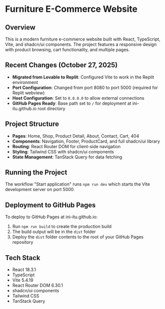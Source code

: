 # Furniture E-Commerce Website

## Overview
This is a modern furniture e-commerce website built with React, TypeScript, Vite, and shadcn/ui components. The project features a responsive design with product browsing, cart functionality, and multiple pages.

## Recent Changes (October 27, 2025)
- **Migrated from Lovable to Replit**: Configured Vite to work in the Replit environment
- **Port Configuration**: Changed from port 8080 to port 5000 (required for Replit webview)
- **Host Configuration**: Set to `0.0.0.0` to allow external connections
- **GitHub Pages Ready**: Base path set to `/` for deployment at ini-itu.github.io root directory

## Project Structure
- **Pages**: Home, Shop, Product Detail, About, Contact, Cart, 404
- **Components**: Navigation, Footer, ProductCard, and full shadcn/ui library
- **Routing**: React Router DOM for client-side navigation
- **Styling**: Tailwind CSS with shadcn/ui components
- **State Management**: TanStack Query for data fetching

## Running the Project
The workflow "Start application" runs `npm run dev` which starts the Vite development server on port 5000.

## Deployment to GitHub Pages
To deploy to GitHub Pages at ini-itu.github.io:
1. Run `npm run build` to create the production build
2. The build output will be in the `dist` folder
3. Deploy the `dist` folder contents to the root of your GitHub Pages repository

## Tech Stack
- React 18.3.1
- TypeScript
- Vite 5.4.19
- React Router DOM 6.30.1
- shadcn/ui components
- Tailwind CSS
- TanStack Query
